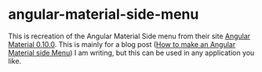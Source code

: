 # angular-material-side-menu
This is recreation of the Angular Material Side menu from their site [Angular Material 0.10.0](https://material.angularjs.org/0.10.0/#/).  This is mainly for a blog post ([How to make an Angular Material side Menu](http://brilliantbritz.com/2015/06/17/creating-your-own-angular-material-right-navigation-menu/)) I am writing, but this can be used in any application you like.
